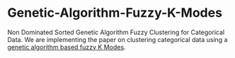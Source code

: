 # Genetic-Algorithm-Fuzzy-K-Modes
Non Dominated Sorted Genetic Algorithm Fuzzy Clustering for Categorical Data. We are implementing the paper on clustering categorical data using a [genetic algorithm based fuzzy K Modes](http://www.sciencedirect.com/science/article/pii/S1568494615000502).
